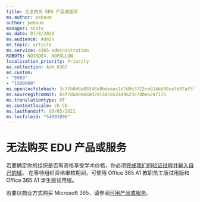 ```yaml
---
title: 无法购买 EDU 产品或服务
ms.author: pebaum
author: pebaum
manager: scotv
ms.date: 07/8/2020
ms.audience: Admin
ms.topic: article
ms.service: o365-administration
ROBOTS: NOINDEX, NOFOLLOW
localization_priority: Priority
ms.collection: Adm_O365
ms.custom:
- "5989"
- "1500009"
ms.openlocfilehash: 3c7fb0d8e85548a9bdeeac1d7d9c5722ceb24dd88ce7e97af55a2c38484f3bc2
ms.sourcegitcommit: b5f7da89a650d2915dc652449623c78be6247175
ms.translationtype: HT
ms.contentlocale: zh-CN
ms.lasthandoff: 08/05/2021
ms.locfileid: "54091896"
---
```

# <a name="unable-to-purchase-edu-offer"></a>无法购买 EDU 产品或服务

若要确定你的组织是否有资格享受学术价格，你必须[完成我们的验证过程并输入自己的域](https://admin.microsoft.com/Adminportal#/Domains/SOWizard)。 在等待组织资格审核期间，可使用 Office 365 A1 教职员工版试用版和 Office 365 A1 学生版试用版。

若要以商业方式购买 Microsoft 365，请参阅[可用产品或服务](https://go.microsoft.com/fwlink/p/?linkid=868433)。
